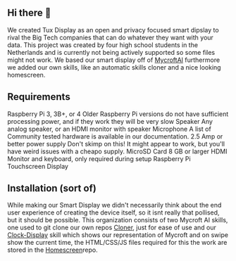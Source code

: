 ## Hi there 👋

We created Tux Display as an open and privacy focused smart dipslay to rival the Big Tech companies that can do whatever they want with your data. 
This project was created by four high school students in the Netherlands and is currently not being actively supported so some files might not work.
We based our smart display off of [MycroftAI](https://mycroft.ai/) furthermore we added our own skills, like an automatic skills cloner and a nice looking homescreen.

## Requirements

Raspberry Pi 3, 3B+, or 4
Older Raspberry Pi versions do not have sufficient processing power, and if they work they will be very slow
Speaker
Any analog speaker, or an HDMI monitor with speaker
Microphone
A list of Community tested hardware is available in our documentation.
2.5 Amp or better power supply
Don't skimp on this! It might appear to work, but you'll have weird issues with a cheapo supply.
MicroSD Card
8 GB or larger
HDMI Monitor and keyboard, only required during setup
Raspberry Pi Touchscreen Display

## Installation (sort of)

While making our Smart Display we didn't necessarily think about the end user experience of creating the device itself, so it isnt really that pollised, but it should be possible.
This organization consists of two Mycroft AI skills, one used to git clone our own repos [Cloner](https://github.com/Tux-Display/Cloner), just for ease of use and our [Clock-Display](https://github.com/Tux-Display/Clock-Display) skill which shows our representation of Mycroft and on swipe show the current time, the HTML/CSS/JS files required for this the work are stored in the [Homescreen](https://github.com/Tux-Display/Homescreen)repo. 

<!--

**Here are some ideas to get you started:**

🙋‍♀️ A short introduction - what is your organization all about?
🌈 Contribution guidelines - how can the community get involved?
👩‍💻 Useful resources - where can the community find your docs? Is there anything else the community should know?
🍿 Fun facts - what does your team eat for breakfast?
🧙 Remember, you can do mighty things with the power of [Markdown](https://docs.github.com/github/writing-on-github/getting-started-with-writing-and-formatting-on-github/basic-writing-and-formatting-syntax)
-->
